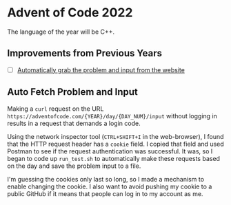 # Advent of Code 2022

The language of the year will be C++.

## Improvements from Previous Years

- [ ] [Automatically grab the problem and input from the website](#auto-fetch-problem-and-input)

## Auto Fetch Problem and Input

Making a `curl` request on the URL `https://adventofcode.com/{YEAR}/day/{DAY_NUM}/input` without logging in results in a request that demands a login code. 

Using the network inspector tool (`CTRL+SHIFT+I` in the web-browser), I found that the HTTP request header has a `cookie` field. I copied that field and used Postman to see if the request authentication was successful. It was, so I began to code up `run_test.sh` to automatically make these requests based on the day and save the problem input to a file.

I'm guessing the cookies only last so long, so I made a mechanism to enable changing the cookie. I also want to avoid pushing my cookie to a public GitHub if it means that people can log in to my account as me.